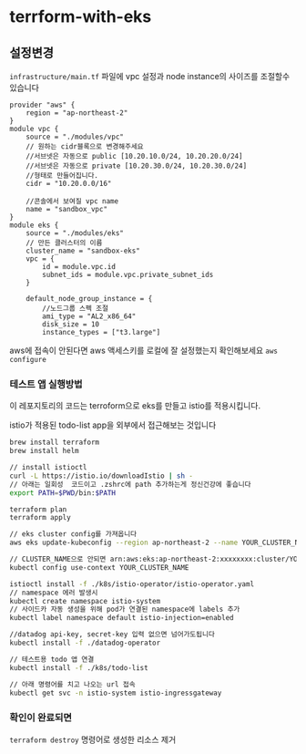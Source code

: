 # terrform-with-eks

## 설정변경

`infrastructure/main.tf` 파일에 vpc 설정과 node instance의 사이즈를 조절할수 있습니다

```hcl
provider "aws" {
	region = "ap-northeast-2"
}
module vpc {
	source = "./modules/vpc"
	// 원하는 cidr블록으로 변경해주세요
	//서브넷은 자동으로 public [10.20.10.0/24, 10.20.20.0/24]
	//서브넷은 자동으로 private [10.20.30.0/24, 10.20.30.0/24]
	//형태로 만들어집니다.
	cidr = "10.20.0.0/16"

	//콘솔에서 보여질 vpc name
	name = "sandbox_vpc"
}
module eks {
	source = "./modules/eks"
	// 만든 클러스터의 이름
	cluster_name = "sandbox-eks"
	vpc = {
		id = module.vpc.id
		subnet_ids = module.vpc.private_subnet_ids
	}

	default_node_group_instance = {
		//노드그룹 스펙 조절
		ami_type = "AL2_x86_64"
		disk_size = 10
		instance_types = ["t3.large"]
```

aws에 접속이 안된다면 aws 액세스키를 로컬에 잘 설정했는지 확인해보세요
`aws configure`

### 테스트 앱 실행방법

이 레포지토리의 코드는
terroform으로 eks를 만들고 istio를 적용시킵니다.

istio가 적용된 todo-list app을 외부에서 접근해보는 것입니다

```zsh
brew install terraform
brew install helm

// install istioctl
curl -L https://istio.io/downloadIstio | sh -
// 아래는 일회성  코드이고 .zshrc에 path 추가하는게 정신건강에 좋습니다
export PATH=$PWD/bin:$PATH

terraform plan
terraform apply

// eks cluster config를 가져옵니다
aws eks update-kubeconfig --region ap-northeast-2 --name YOUR_CLUSTER_NAME

// CLUSTER_NAME으로 안되면 arn:aws:eks:ap-northeast-2:xxxxxxxx:cluster/YOUR_CLUSTER_NAME 이런 형태입니다
kubectl config use-context YOUR_CLUSTER_NAME

istioctl install -f ./k8s/istio-operator/istio-operator.yaml
// namespace 에러 발생시
kubectl create namespace istio-system
// 사이드카 자동 생성을 위해 pod가 연결된 namespace에 labels 추가
kubectl label namespace default istio-injection=enabled

//datadog api-key, secret-key 입력 없으면 넘어가도됩니다
kubectl install -f ./datadog-operator

// 테스트용 todo 앱 연결
kubectl install -f ./k8s/todo-list

// 아래 명령어를 치고 나오는 url 접속
kubectl get svc -n istio-system istio-ingressgateway
```

### 확인이 완료되면

`terraform destroy` 명령어로 생성한 리소스 제거
